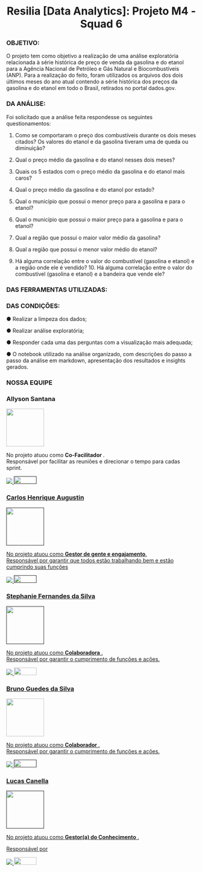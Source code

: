 # <center> Resilia [Data Analytics]: Projeto M4 - Squad 6</center>

### OBJETIVO:

O projeto tem como objetivo a realização de uma análise exploratória relacionada à série histórica de preço de venda da gasolina e do etanol para a Agência Nacional de Petróleo e Gás Natural e  Biocombustíveis (ANP). Para a realização do feito, foram utilizados os arquivos dos dois últimos meses do ano atual contendo a série  histórica dos preços da gasolina e do etanol em todo o Brasil, retirados no  portal dados.gov.  



### DA ANÁLISE:

Foi solicitado que a análise feita respondesse os seguintes questionamentos:

1. Como se comportaram o preço dos combustíveis durante os dois meses citados? Os valores do etanol e  da gasolina tiveram uma de queda ou diminuição?

2. Qual o preço médio da gasolina e do etanol nesses dois meses? 

3. Quais os 5 estados com o preço médio da gasolina e do etanol mais caros? 
4. Qual o preço médio da gasolina e do etanol por estado? 

5. Qual o município que possui o menor preço para a gasolina e para o etanol? 

6. Qual o município que possui o maior preço para a gasolina e para o etanol? 

7. Qual a região que possui o maior valor médio da gasolina? 

8. Qual a região que possui o menor valor médio do etanol? 

9. Há alguma correlação entre o valor do combustível (gasolina e etanol) e a região onde ele é vendido? 10. Há alguma correlação entre o valor do combustível (gasolina e etanol) e a bandeira que vende ele? 


### DAS FERRAMENTAS UTILIZADAS:



### DAS CONDIÇÕES: 


● Realizar a limpeza dos dados; 

● Realizar análise exploratória; 

● Responder cada uma das perguntas com a visualização mais adequada; 

● O notebook utilizado na análise organizado, com descrições do passo a passo  da análise em markdown, apresentação dos resultados e insights gerados.


### NOSSA EQUIPE

### Allyson Santana
<img src="https://avatars.githubusercontent.com/u/101467403?v=4" width="100" height="100" />
<p align="left">
  
  
<p align="left"> 
   No projeto atuou como <strong> Co-Facilitador </strong>.<br>
   Responsável por facilitar as reuniões e direcionar o tempo para cadas sprint.
</p>

<p align="left">
  <a href="#" alt="Linkedin">
  <a href="https://www.linkedin.com/in/allysantana/" target="_blank"> <img src="https://img.shields.io/badge/-Linkedin-0e76a8?style=flat-square&logo=Linkedin&logoColor=white&link="/> 

  <a href="https://github.com/ally-sr/" alt="Github">
     <a href="" target="_blank"> <img src="https://img.shields.io/badge/GitHub-100000?style=for-the-badge&logo=github&logoColor=white"width="60" height="20"/>
</p>  

### Carlos Henrique Augustin
<img src="" width="100" height="100" />
<p align="left">
  
  
<p align="left"> 
  No projeto atuou como <strong>Gestor de gente e engajamento</strong>.<br>
 Responsável por garantir que todos estão trabalhando bem e estão cumprindo suas funções</p>
<p align="left">
</p>
  
 <p align="left">
  <a href="#" alt="Linkedin">
  <a href="https://www.linkedin.com/in/carlos-augustin/" target="_blank"> <img src="https://img.shields.io/badge/-Linkedin-0e76a8?style=flat-square&logo=Linkedin&logoColor=white"/> 

  <a href="#" alt="Github">
     <a href="" target="_blank"> <img src="https://img.shields.io/badge/GitHub-100000?style=for-the-badge&logo=github&logoColor=white"width="60" height="20"/>
</p>  
  
    


### Stephanie Fernandes da Silva
<img src="https://avatars.githubusercontent.com/u/77132612?v=4" width="100" height="100" />
<p align="left">
  
  
<p align="left"> 
  No projeto atuou como <strong> Colaboradora </strong>.<br>
  Responsável por garantir o cumprimento de funções e ações.
</p>


<p align="left">

  <a href="#" alt="Linkedin">
  <a href="https://www.linkedin.com/in/stephaniefernandes23/" target="_blank"> <img src="https://img.shields.io/badge/-Linkedin-0e76a8?style=flat-square&logo=Linkedin&logoColor=white"/> 

  <a href="#" alt="Github">
     <a href="https://github.com/stefernandes23" target="_blank"> <img src="https://img.shields.io/badge/GitHub-100000?style=for-the-badge&logo=github&logoColor=white"width="60" height="20"/>
</p>  
  



### Bruno Guedes da Silva
<img src="https://avatars.githubusercontent.com/u/71763403?v=4" width="100" height="100" />
<p align="left">
  
  
<p align="left"> 
  No projeto atuou como <strong> Colaborador </strong>.<br>
  Responsável por garantir o cumprimento de funções e ações.
</p>


<p align="left">

  <a href="#" alt="Linkedin">
  <a href="https://www.linkedin.com/in/brunoguedesdsilva/" target="_blank"> <img src="https://img.shields.io/badge/-Linkedin-0e76a8?style=flat-square&logo=Linkedin&logoColor=white"/> 

  <a href="#" alt="Github">
     <a href="" target="_blank"> <img src="https://img.shields.io/badge/GitHub-100000?style=for-the-badge&logo=github&logoColor=white"width="60" height="20"/>
</p>  
    
    
### Lucas Canella
<img src="https://avatars.githubusercontent.com/u/106833044?v=4" width="100" height="100" />
<p align="left">
  
  
<p align="left"> 
  No projeto atuou como <strong> Gestor(a) do Conhecimento </strong>.<br>
 
  Responsável por 
</p>


<p align="left">

  <a href="#" alt="Linkedin">
  <a href="https://www.linkedin.com/in/lucascanella-dados/" target="_blank"> <img src="https://img.shields.io/badge/-Linkedin-0e76a8?style=flat-square&logo=Linkedin&logoColor=white"/> 

  <a href="#" alt="Github">
     <a href="https://github.com/lucasCanella" target="_blank"> <img src="https://img.shields.io/badge/GitHub-100000?style=for-the-badge&logo=github&logoColor=white"width="60" height="20"/>
</p>  
  
  
